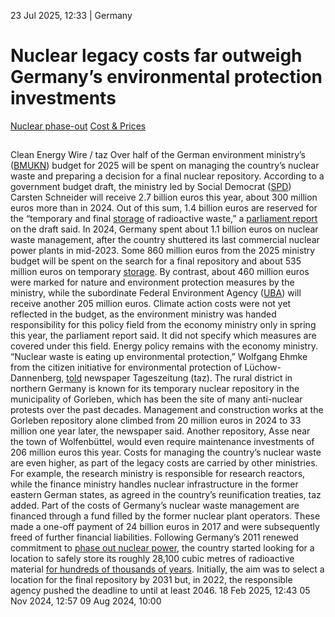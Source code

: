 23 Jul 2025, 12:33
| 
Germany
# Nuclear legacy costs far outweigh Germany’s environmental protection investments 
[Nuclear phase-out](https://www.cleanenergywire.org/topics/Nuclear+phase-out) [Cost & Prices](https://www.cleanenergywire.org/topics/Cost+%26+Prices)
## 
Clean Energy Wire / taz 
Over half of the German environment ministry’s ([BMUKN](https://www.cleanenergywire.org/experts/bmukn-federal-ministry-environment-climate-action-nature-conservation-and-nuclear-safety)) budget for 2025 will be spent on managing the country’s nuclear waste and preparing a decision for a final nuclear repository. According to a government budget draft, the ministry led by Social Democrat ([SPD](https://www.cleanenergywire.org/experts/spd-social-democratic-party)) Carsten Schneider will receive 2.7 billion euros this year, about 300 million euros more than in 2024. Out of this sum, 1.4 billion euros are reserved for the “temporary and final [storage](https://www.cleanenergywire.org/glossary/letter_s#storage) of radioactive waste,” a [parliament report](https://www.bundestag.de/presse/hib/kurzmeldungen-1097626) on the draft said.
In 2024, Germany spent about 1.1 billion euros on nuclear waste management, after the country shuttered its last commercial nuclear power plants in mid-2023. Some 860 million euros from the 2025 ministry budget will be spent on the search for a final repository and about 535 million euros on temporary [storage](https://www.cleanenergywire.org/glossary/letter_s#storage).
By contrast, about 460 million euros were marked for nature and environment protection measures by the ministry, while the subordinate Federal Environment Agency ([UBA](https://www.cleanenergywire.org/experts/uba-federal-environment-agency)) will receive another 205 million euros. Climate action costs were not yet reflected in the budget, as the environment ministry was handed responsibility for this policy field from the economy ministry only in spring this year, the parliament report said. It did not specify which measures are covered under this field. Energy policy remains with the economy ministry.
“Nuclear waste is eating up environmental protection,” Wolfgang Ehmke from the citizen initiative for environmental protection of Lüchow-Dannenberg, [told](https://taz.de/Budget-des-Umweltministeriums/!6102402/) newspaper Tageszeitung (taz). The rural district in northern Germany is known for its temporary nuclear repository in the municipality of Gorleben, which has been the site of many anti-nuclear protests over the past decades. Management and construction works at the Gorleben repository alone climbed from 20 million euros in 2024 to 33 million one year later, the newspaper said.
Another repository, Asse near the town of Wolfenbüttel, would even require maintenance investments of 206 million euros this year. Costs for managing the country’s nuclear waste are even higher, as part of the legacy costs are carried by other ministries. For example, the research ministry is responsible for research reactors, while the finance ministry handles nuclear infrastructure in the former eastern German states, as agreed in the country’s reunification treaties, taz added.
Part of the costs of Germany’s nuclear waste management are financed through a fund filled by the former nuclear plant operators. These made a one-off payment of 24 billion euros in 2017 and were subsequently freed of further financial liabilities. Following Germany’s 2011 renewed commitment to [phase out nuclear power](https://www.cleanenergywire.org/dossiers/history-energiewende), the country started looking for a location to safely store its roughly 28,100 cubic metres of radioactive material [for hundreds of thousands of years](https://www.cleanenergywire.org/factsheets/what-do-nuclear-waste-storage-question). Initially, the aim was to select a location for the final repository by 2031 but, in 2022, the responsible agency pushed the deadline to until at least 2046. 
18 Feb 2025, 12:43
05 Nov 2024, 12:57
09 Aug 2024, 10:00